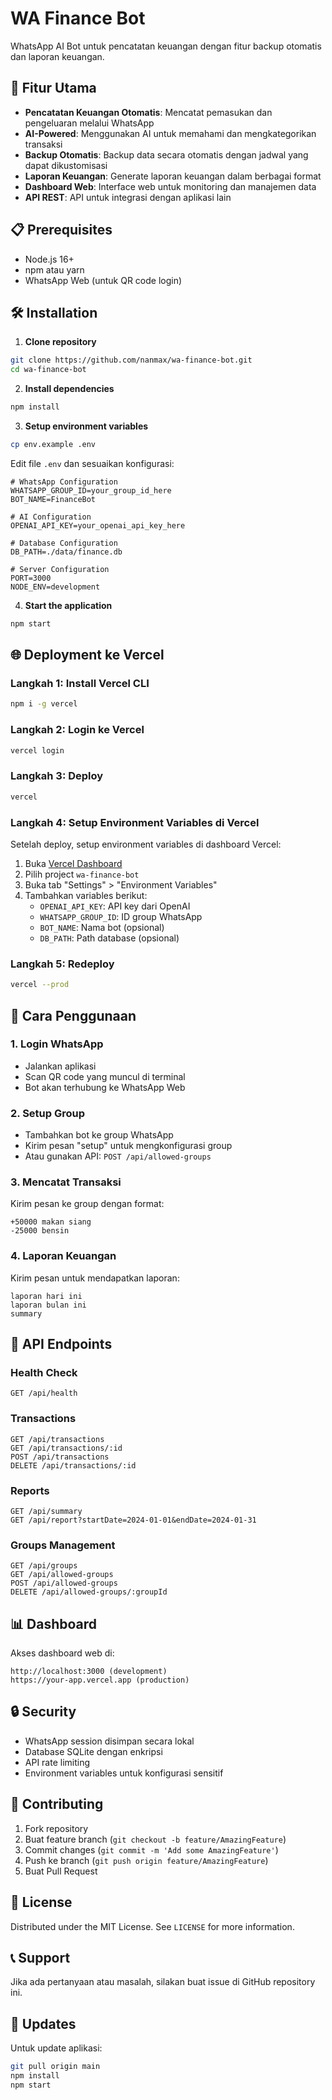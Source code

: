 # WA Finance Bot

WhatsApp AI Bot untuk pencatatan keuangan dengan fitur backup otomatis dan laporan keuangan.

## 🚀 Fitur Utama

- **Pencatatan Keuangan Otomatis**: Mencatat pemasukan dan pengeluaran melalui WhatsApp
- **AI-Powered**: Menggunakan AI untuk memahami dan mengkategorikan transaksi
- **Backup Otomatis**: Backup data secara otomatis dengan jadwal yang dapat dikustomisasi
- **Laporan Keuangan**: Generate laporan keuangan dalam berbagai format
- **Dashboard Web**: Interface web untuk monitoring dan manajemen data
- **API REST**: API untuk integrasi dengan aplikasi lain

## 📋 Prerequisites

- Node.js 16+ 
- npm atau yarn
- WhatsApp Web (untuk QR code login)

## 🛠️ Installation

1. **Clone repository**
```bash
git clone https://github.com/nanmax/wa-finance-bot.git
cd wa-finance-bot
```

2. **Install dependencies**
```bash
npm install
```

3. **Setup environment variables**
```bash
cp env.example .env
```

Edit file `.env` dan sesuaikan konfigurasi:
```env
# WhatsApp Configuration
WHATSAPP_GROUP_ID=your_group_id_here
BOT_NAME=FinanceBot

# AI Configuration
OPENAI_API_KEY=your_openai_api_key_here

# Database Configuration
DB_PATH=./data/finance.db

# Server Configuration
PORT=3000
NODE_ENV=development
```

4. **Start the application**
```bash
npm start
```

## 🌐 Deployment ke Vercel

### Langkah 1: Install Vercel CLI
```bash
npm i -g vercel
```

### Langkah 2: Login ke Vercel
```bash
vercel login
```

### Langkah 3: Deploy
```bash
vercel
```

### Langkah 4: Setup Environment Variables di Vercel
Setelah deploy, setup environment variables di dashboard Vercel:

1. Buka [Vercel Dashboard](https://vercel.com/dashboard)
2. Pilih project `wa-finance-bot`
3. Buka tab "Settings" > "Environment Variables"
4. Tambahkan variables berikut:
   - `OPENAI_API_KEY`: API key dari OpenAI
   - `WHATSAPP_GROUP_ID`: ID group WhatsApp
   - `BOT_NAME`: Nama bot (opsional)
   - `DB_PATH`: Path database (opsional)

### Langkah 5: Redeploy
```bash
vercel --prod
```

## 📱 Cara Penggunaan

### 1. Login WhatsApp
- Jalankan aplikasi
- Scan QR code yang muncul di terminal
- Bot akan terhubung ke WhatsApp Web

### 2. Setup Group
- Tambahkan bot ke group WhatsApp
- Kirim pesan "setup" untuk mengkonfigurasi group
- Atau gunakan API: `POST /api/allowed-groups`

### 3. Mencatat Transaksi
Kirim pesan ke group dengan format:
```
+50000 makan siang
-25000 bensin
```

### 4. Laporan Keuangan
Kirim pesan untuk mendapatkan laporan:
```
laporan hari ini
laporan bulan ini
summary
```

## 🔧 API Endpoints

### Health Check
```
GET /api/health
```

### Transactions
```
GET /api/transactions
GET /api/transactions/:id
POST /api/transactions
DELETE /api/transactions/:id
```

### Reports
```
GET /api/summary
GET /api/report?startDate=2024-01-01&endDate=2024-01-31
```

### Groups Management
```
GET /api/groups
GET /api/allowed-groups
POST /api/allowed-groups
DELETE /api/allowed-groups/:groupId
```

## 📊 Dashboard

Akses dashboard web di:
```
http://localhost:3000 (development)
https://your-app.vercel.app (production)
```

## 🔒 Security

- WhatsApp session disimpan secara lokal
- Database SQLite dengan enkripsi
- API rate limiting
- Environment variables untuk konfigurasi sensitif

## 🤝 Contributing

1. Fork repository
2. Buat feature branch (`git checkout -b feature/AmazingFeature`)
3. Commit changes (`git commit -m 'Add some AmazingFeature'`)
4. Push ke branch (`git push origin feature/AmazingFeature`)
5. Buat Pull Request

## 📄 License

Distributed under the MIT License. See `LICENSE` for more information.

## 📞 Support

Jika ada pertanyaan atau masalah, silakan buat issue di GitHub repository ini.

## 🔄 Updates

Untuk update aplikasi:
```bash
git pull origin main
npm install
npm start
``` 